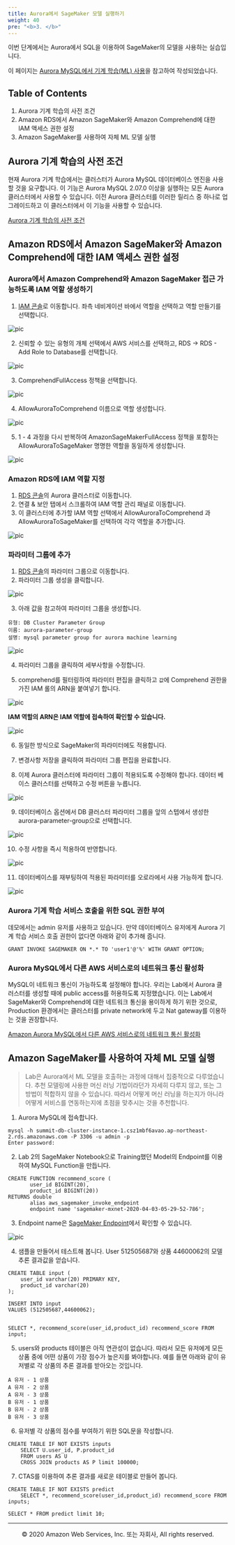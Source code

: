 ```yaml
---
title: Aurora에서 SageMaker 모델 실행하기
weight: 40
pre: "<b>3. </b>"
---
```


이번 단계에서는 Aurora에서 SQL을 이용하여 SageMaker의 모델을 사용하는 실습입니다.

이 페이지는 [Aurora MySQL에서 기계 학습(ML) 사용](https://docs.aws.amazon.com/ko_kr/AmazonRDS/latest/AuroraUserGuide/mysql-ml.html)을 참고하여 작성되었습니다.

## Table of Contents

1. Aurora 기계 학습의 사전 조건
2. Amazon RDS에서 Amazon SageMaker와 Amazon Comprehend에 대한 IAM 액세스 권한 설정
3. Amazon SageMaker를 사용하여 자체 ML 모델 실행


## Aurora 기계 학습의 사전 조건

현재 Aurora 기계 학습에서는 클러스터가 Aurora MySQL 데이터베이스 엔진을 사용할 것을 요구합니다. 이 기능은 Aurora MySQL 2.07.0 이상을 실행하는 모든 Aurora 클러스터에서 사용할 수 있습니다. 이전 Aurora 클러스터를 이러한 릴리스 중 하나로 업그레이드하고 이 클러스터에서 이 기능을 사용할 수 있습니다.

[Aurora 기계 학습의 사전 조건](https://docs.aws.amazon.com/ko_kr/AmazonRDS/latest/AuroraUserGuide/mysql-ml.html#aurora-ml-prereqs)


## Amazon RDS에서 Amazon SageMaker와 Amazon Comprehend에 대한 IAM 액세스 권한 설정

### Aurora에서 Amazon Comprehend와 Amazon SageMaker 접근 가능하도록 IAM 역할 생성하기

1. [IAM 콘솔](https://console.aws.amazon.com/iam/home?region=ap-northeast-2#/roles)로 이동합니다. 
좌측 네비게이션 바에서 역할을 선택하고 역할 만들기를 선택합니다.

![pic](./images/lab2-1.png)

2. 신뢰할 수 있는 유형의 개체 선택에서 AWS 서비스를 선택하고, RDS -> RDS - Add Role to Database를 선택합니다.

![pic](./images/lab2-2.png)

3. ComprehendFullAccess 정책을 선택합니다.

![pic](./images/lab2-3.png)

4. AllowAuroraToComprehend 이름으로 역할 생성합니다.

![pic](./images/lab2-4.png)

5. 1 - 4 과정을 다시 반복하여 AmazonSageMakerFullAccess 정책을 포함하는 AllowAuroraToSageMaker 명명한 역할을 동일하게 생성합니다.

![pic](./images/lab2-5.png)


### Amazon RDS에 IAM 역할 지정

1. [RDS 콘솔](https://ap-northeast-2.console.aws.amazon.com/rds/home?region=ap-northeast-2#databases:)의 Aurora 클러스터로 이동합니다.
2. 연결 & 보안 탭에서 스크롤하여 IAM 역할 관리 패널로 이동합니다.
3. 이 클러스터에 추가할 IAM 역할 선택에서 AllowAuroraToComprehend 과 AllowAuroraToSageMaker를 선택하여 각각 역할을 추가합니다.

![pic](./images/lab2-6.png)

### 파라미터 그룹에 추가

1. [RDS 콘솔](https://ap-northeast-2.console.aws.amazon.com/rds/home?region=ap-northeast-2#parameter-groups:)의 파라미터 그룹으로 이동합니다.
2. 파라미터 그룹 생성을 클릭합니다.

![pic](./images/lab2-7.png)

3. 아래 값을 참고하여 파라미터 그룹을 생성합니다.

```
유형: DB Cluster Parameter Group
이름: aurora-parameter-group
설명: mysql parameter group for aurora machine learning
```

![pic](./images/lab2-8.png)

4. 파라미터 그룹을 클릭하여 세부사항을 수정합니다.

5. comprehend를 필터링하여 파라미터 편집을 클릭하고 `값`에 Comprehend 권한을 가진 IAM 롤의 ARN을 붙여넣기 합니다.

![pic](./images/lab2-9.png)

**IAM 역할의 ARN은 IAM 역할에 접속하여 확인할 수 있습니다.**

![pic](./images/lab2-10.png)

6. 동일한 방식으로 SageMaker의 파라미터에도 적용합니다.


7. 변경사항 저장을 클릭하여 파라미터 그룹 편집을 완료합니다.


8. 이제 Aurora 클러스터에 파라미터 그룹이 적용되도록 수정해야 합니다.
데이터 베이스 클러스터를 선택하고 수정 버튼을 누릅니다.

![pic](./images/lab2-12.png)

9. 데이터베이스 옵션에서 DB 클러스터 파라미터 그룹을 앞의 스텝에서 생성한 aurora-parameter-group으로 선택합니다.

![pic](./images/lab2-13.png)

10. 수정 사항을 즉시 적용하여 반영합니다.

![pic](./images/lab2-14.png)

11. 데이터베이스를 재부팅하여 적용된 파라미터를 오로라에서 사용 가능하게 합니다.

![pic](./images/lab2-15.png)

### Aurora 기계 학습 서비스 호출을 위한 SQL 권한 부여

데모에서는 admin 유저를 사용하고 있습니다. 만약 데이터베이스 유저에게 Aurora 기계 학습 서비스 호출 권한이 없다면 아래와 같이 추가해 줍니다.

```
GRANT INVOKE SAGEMAKER ON *.* TO 'user1'@'%' WITH GRANT OPTION;
```

### Aurora MySQL에서 다른 AWS 서비스로의 네트워크 통신 활성화

MySQL이 네트워크 통신이 가능하도록 설정해야 합니다. 우리는 Lab에서 Aurora 클러스터를 생성할 때에 public access를 허용하도록 지정했습니다.
이는 Lab에서 SageMaker와 Comprehend에 대한 네트워크 통신을 용이하게 하기 위한 것으로, Production 환경에서는 클러스터를 private network에 두고 Nat gateway를 이용하는 것을 권장합니다.

[Amazon Aurora MySQL에서 다른 AWS 서비스로의 네트워크 통신 활성화](https://docs.aws.amazon.com/ko_kr/AmazonRDS/latest/AuroraUserGuide/AuroraMySQL.Integrating.Authorizing.Network.html)


## Amazon SageMaker를 사용하여 자체 ML 모델 실행

> Lab은 Aurora에서 ML 모델을 호출하는 과정에 대해서 집중적으로 다루었습니다. 추천 모델링에 사용한 머신 러닝 기법이라던가 자세히 다루지 않고, 또는 그 방법이 적합하지 않을 수 있습니다. 따라서 어떻게 머신 러닝을 하는지가 아니라 어떻게 서비스를 연동하는지에 초점을 맞추시는 것을 추천합니다.

1. Aurora MySQL에 접속합니다.

```
mysql -h summit-db-cluster-instance-1.csz1mbf6avao.ap-northeast-2.rds.amazonaws.com -P 3306 -u admin -p
Enter password:
```

2. Lab 2의 SageMaker Notebook으로 Training했던 Model의 Endpoint를 이용하여 MySQL Function을 만듭니다.

```
CREATE FUNCTION recommend_score (
       user_id BIGINT(20),
       product_id BIGINT(20))
RETURNS double
       alias aws_sagemaker_invoke_endpoint
       endpoint name 'sagemaker-mxnet-2020-04-03-05-29-52-786';
```

3. Endpoint name은 [SageMaker Endpoint](https://ap-northeast-2.console.aws.amazon.com/sagemaker/home?region=ap-northeast-2#/endpoints)에서 확인할 수 있습니다.

![pic](./images/lab2-11.png)


4. 샘플을 만들어서 테스트해 봅니다. User 512505687와 상품 44600062의 모델 추론 결과값을 얻습니다.

```
CREATE TABLE input (
    user_id varchar(20) PRIMARY KEY,
    product_id varchar(20)
);

INSERT INTO input
VALUES (512505687,44600062);


SELECT *, recommend_score(user_id,product_id) recommend_score FROM input;
```


5. users와 products 테이블은 아직 연관성이 없습니다.
따라서 모든 유저에게 모든 상품 중에 어떤 상품이 가장 점수가 높은지를 봐야합니다.
예를 들면 아래와 같이 유저별로 각 상품의 추론 결과를 받아오는 것입니다.

```
A 유저 - 1 상품
A 유저 - 2 상품
A 유저 - 3 상품
B 유저 - 1 상품
B 유저 - 2 상품
B 유저 - 3 상품
```

6. 유저별 각 상품의 점수를 부여하기 위한 SQL문을 작성합니다.

```
CREATE TABLE IF NOT EXISTS inputs
    SELECT U.user_id, P.product_id
    FROM users AS U
    CROSS JOIN products AS P limit 100000;
```

7. CTAS를 이용하여 추론 결과를 새로운 테이블로 만들어 봅니다.

```
CREATE TABLE IF NOT EXISTS predict
    SELECT *, recommend_score(user_id,product_id) recommend_score FROM inputs;

SELECT * FROM predict limit 10;
```



---
<p align="center">
© 2020 Amazon Web Services, Inc. 또는 자회사, All rights reserved.
</p>



